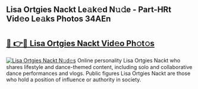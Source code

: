 ## Lisa Ortgies Nackt Le𝚊k𝚎d N𝚞𝚍e - Part-HRt Vid𝚎o Le𝚊ks Photos 34AEn

# <h2><a href="http://fb3xir.evod.top/?m=Lisa+Ortgies+Nackt">🔗 👉🔴 Lisa Ortgies Nackt Vid𝚎o Ph𝚘t𝚘s</a></h2>

[![Lisa Ortgies Nackt N𝚞d𝚎s](https://i.imgur.com/8V9OHl7.gif)](http://fb3xir.evod.top/?m=Lisa+Ortgies+Nackt)
Online personality Lisa Ortgies Nackt who shares lifestyle and dance-themed content, including solo and collaborative dance performances and vlogs. Public figures Lisa Ortgies Nackt are those who hold a position of influence or authority in society. 

